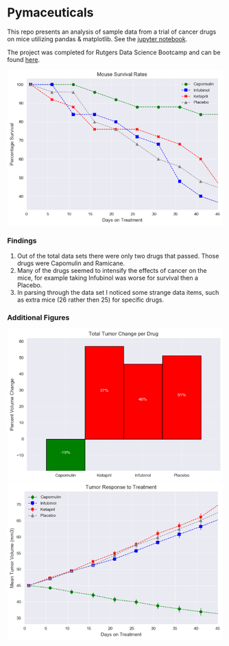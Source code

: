 # Pymaceuticals

This repo presents an analysis of sample data from a trial of cancer drugs on mice utilizing pandas & matplotlib. See the [jupyter notebook](./Pymaceuticals/Pymaceuticals.ipynb).

The project was completed for Rutgers Data Science Bootcamp and can be found [here](https://github.com/RutgersCodingBootcamp/RU-JER-DATA-PT-10-2019-U-C/tree/master/Homework/05-Matplotlib/Instructions). 

![Fig](./Pymaceuticals/MouseSurvivalRateLineGraph.png)

### Findings

1.  Out of the total data sets there were only two drugs that passed. Those drugs were Capomulin and Ramicane. 
2. Many of the drugs seemed to intensify the effects of cancer on the mice, for example taking Infubinol was worse for survival then a Placebo.
3. In parsing through the data set I noticed some strange data items, such as extra mice (26 rather then 25) for specific drugs.

### Additional Figures

![Fig](./Pymaceuticals/TumorResponseBarGraph.png)
![Fig](./Pymaceuticals/TumorResponseLineGraph.png)
